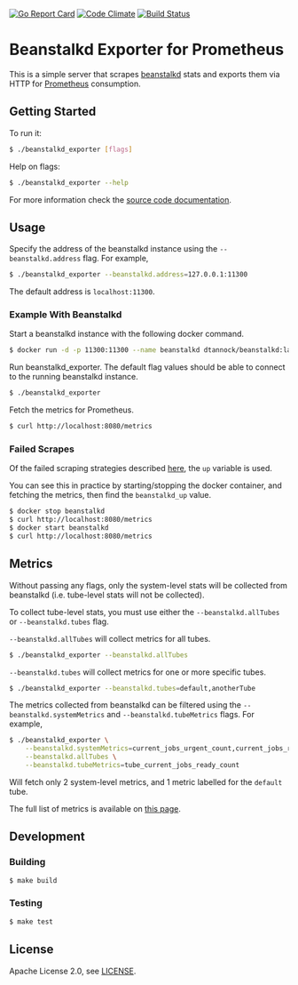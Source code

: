 [![Go Report Card](https://goreportcard.com/badge/github.com/davidtannock/beanstalkd_exporter)][goreportcard]
[![Code Climate](https://codeclimate.com/github/davidtannock/beanstalkd_exporter/badges/gpa.svg)][codeclimate]
[![Build Status](https://travis-ci.org/davidtannock/beanstalkd_exporter.png?branch=master)][travisci]

[goreportcard]: https://goreportcard.com/report/github.com/davidtannock/beanstalkd_exporter
[codeclimate]: https://codeclimate.com/github/davidtannock/beanstalkd_exporter
[travisci]: https://travis-ci.org/davidtannock/beanstalkd_exporter

# Beanstalkd Exporter for Prometheus

This is a simple server that scrapes [beanstalkd][beanstalkd] stats and exports them via HTTP
for [Prometheus][prometheus] consumption.

[beanstalkd]: http://kr.github.io/beanstalkd/
[prometheus]: https://prometheus.io/

## Getting Started

To run it:

```bash
$ ./beanstalkd_exporter [flags]
```

Help on flags:

```bash
$ ./beanstalkd_exporter --help
```

For more information check the [source code documentation][gdocs].

[gdocs]: http://godoc.org/github.com/davidtannock/beanstalkd_exporter

## Usage

Specify the address of the beanstalkd instance using the `--beanstalkd.address` flag. For example,

```bash
$ ./beanstalkd_exporter --beanstalkd.address=127.0.0.1:11300
```

The default address is `localhost:11300`.

### Example With Beanstalkd

Start a beanstalkd instance with the following docker command.

```bash
$ docker run -d -p 11300:11300 --name beanstalkd dtannock/beanstalkd:latest
```

Run beanstalkd_exporter. The default flag values should be able to connect to the running beanstalkd instance.

```bash
$ ./beanstalkd_exporter
```

Fetch the metrics for Prometheus.

```bash
$ curl http://localhost:8080/metrics
```

### Failed Scrapes

Of the failed scraping strategies described [here][failedscrapes], the `up` variable is used.

You can see this in practice by starting/stopping the docker container, and fetching the metrics,
then find the `beanstalkd_up` value.

```bash
$ docker stop beanstalkd
$ curl http://localhost:8080/metrics
$ docker start beanstalkd
$ curl http://localhost:8080/metrics
```

[failedscrapes]: https://prometheus.io/docs/instrumenting/writing_exporters/#failed-scrapes

## Metrics

Without passing any flags, only the system-level stats will be collected from beanstalkd
(i.e. tube-level stats will not be collected).

To collect tube-level stats, you must use either the `--beanstalkd.allTubes` or `--beanstalkd.tubes` flag.

`--beanstalkd.allTubes` will collect metrics for all tubes.

```bash
$ ./beanstalkd_exporter --beanstalkd.allTubes
```

`--beanstalkd.tubes` will collect metrics for one or more specific tubes.

```bash
$ ./beanstalkd_exporter --beanstalkd.tubes=default,anotherTube
```

The metrics collected from beanstalkd can be filtered using the `--beanstalkd.systemMetrics` and
`--beanstalkd.tubeMetrics` flags. For example,

```bash
$ ./beanstalkd_exporter \
    --beanstalkd.systemMetrics=current_jobs_urgent_count,current_jobs_ready_count \
    --beanstalkd.allTubes \
    --beanstalkd.tubeMetrics=tube_current_jobs_ready_count
```

Will fetch only 2 system-level metrics, and 1 metric labelled for the `default` tube.

The full list of metrics is available on [this page][metrics].

[metrics]: https://github.com/davidtannock/beanstalkd_exporter/blob/master/pkg/exporter/metrics.go

## Development

### Building

```bash
$ make build
```

### Testing

```bash
$ make test
```

## License

Apache License 2.0, see [LICENSE](https://github.com/davidtannock/beanstalkd_exporter/blob/master/LICENSE).